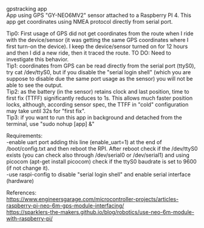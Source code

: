 gpstracking app  
App using GPS "GY-NEO6MV2" sensor attached to a Raspberry PI 4. This app get coordinates using NMEA protocol directly from serial port.  

Tip0: First usage of GPS did not get coordinates from the route when I ride with the device/sensor (it was getting the same GPS coordinates where I first turn-on the device). I keep the device/sensor turned on for 12 hours and then I did a new ride, then it traced the route. TO DO: Need to investigate this behavior.  
Tip1: coordinates from GPS can be read directly from the serial port (ttyS0), try cat /dev/ttyS0, but if you disable the "serial login shell" (which you are suppose to disable due the same port usage as the sensor) you will not be able to see the output.  
Tip2: as the battery (in the sensor) retains clock and last position, time to first fix (TTFF) significantly reduces to 1s. This allows much faster position locks, although, according sensor spec, the TTFF in "cold" configuration may take until 32s for "first fix".  
Tip3: if you want to run this app in background and detached from the terminal, use "sudo nohup [app] &"  

Requirements:  
-enable uart port adding this line (enable_uart=1) at the end of /boot/config.txt and then reboot the RPI. After reboot check if the /dev/ttyS0 exists (you can check also through /dev/serial0 or /dev/serial1) and using picocom (apt-get install picocom) check if the ttyS0 baudrate is set to 9600 (if not change it).  
-use raspi-config to disable "serial login shell" and enable serial interface (hardware)  

References:  
https://www.engineersgarage.com/microcontroller-projects/articles-raspberry-pi-neo-6m-gps-module-interfacing/  
https://sparklers-the-makers.github.io/blog/robotics/use-neo-6m-module-with-raspberry-pi/  